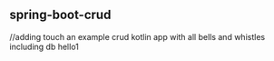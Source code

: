 ## spring-boot-crud

//adding touch
an example crud kotlin app with all bells and whistles including db hello1
